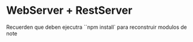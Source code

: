 # WebServer + RestServer

Recuerden que deben ejecutra ``npm install` para reconstruir modulos de note